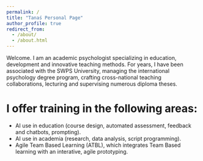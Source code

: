 ```yaml
---
permalink: /
title: "Tanaś Personal Page"
author_profile: true
redirect_from: 
  - /about/
  - /about.html
---
```


Welcome. I am an academic psychologist specializing in education, development and innovative teaching methods. For years, I have been associated with the SWPS University, managing the international psychology degree program, crafting cross-national teaching collaborations, lecturing and supervising numerous diploma theses. 

I offer training in the following areas:
======

- AI use in education (course design, automated assessment, feedback and chatbots, prompting).
- AI use in academia (research, data analysis, script programming).
- Agile Team Based Learning (ATBL), which integrates Team Based learning with an interative, agile prototyping.
